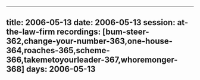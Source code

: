 
---
title: 2006-05-13
date:  2006-05-13
session: at-the-law-firm
recordings: [bum-steer-362,change-your-number-363,one-house-364,roaches-365,scheme-366,takemetoyourleader-367,whoremonger-368]
days: 2006-05-13
---
